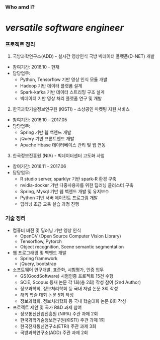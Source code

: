 ### Who amd I?
# **_versatile software engineer_**

### 프로젝트 정리

1. 국방과학연구소(ADD) - 실시간 영상인식 국방 빅데이터 플랫폼(D-NET) 개발
  - 참여기간: 2016.10 - 현재
  - 담당업무:
    - Python, Tensorflow 기반 영상 인식 모듈 개발
    - Hadoop 기반 데이터 플랫폼 설계
    - Spark-kafka 기반 데이터 스트리밍 구조 설계
    - 빅데이터 기반 영상 처리 플랫폼 연구 및 개발

2. 한국과학기술정보연구원 (KISTI) - 소상공인 마켓팅 지원 서비스
  - 참여기간: 2016.10 - 2017.05
  - 담당업무:
    - Spring 기반 웹 백엔드 개발
    - jQuery 기반 프론트엔드 개발
    - Apache Hbase  데이터베이스 관리 및 웹 연동

3. 한국정보진흥원 (NIA) - 빅데이터센터 고도화 사업
  - 참여기간: 2016.11 - 2017.06
  - 담당업무:
      - R studio server, sparklyr 기반 spark-R 환경 구축
      - nvidia-docker 기반 다중사용자를 위한 딥러닝 클러스터 구축
      - Spring, Mysql 기반 웹 백엔드 개발 및 유지보수
      - Python 기반 서버 에이전트 프로그램 개발
      - 딥러닝 초급 교육 실습 과정 진행

### 기술 정리
- 컴퓨터 비전 및 딥러닝 기반 영상 인식
  - OpenCV (Open Source Computer Vision Library)
  - Tensorflow, Pytorch
  - Object recognition, Scene semantic segmentation
- 웹 프로그래밍 및 백앤드 개발
  - Spring framework
  - jQuery, bootstrap
- 소프트웨어 연구개발, 표준화, 시험평가, 인증 업무
  - GS(GoodSoftware) 시험인증 프로젝트 15건 수행
  - SCIE, Scopus 등재 논문 각 1회(총 2회) 작성 참여 (2nd Author)
  - 정보과학회, 정보처리학회 등 국내 저널 논문 3회 작성
  - 해외 학술 대회 논문 5회 작성
  - 정보과학회, 정보처리학회 등 국내 학술대회 논문 8회 작성
- 프로젝트 제안 및 국가 R&D 과제 참여
  - 정보통신산업진흥원 (NIPA) 주관 과제 2회
  - 한국과학기술정보연구원(KISTI) 주관 과제 1회
  - 한국전자통신연구소(ETRI) 주관 과제 3회
  - 국방과학연구소(ADD) 주관 과제 2회
